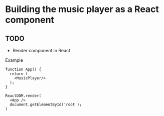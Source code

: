 # Building the music player as a React component

## TODO
- Render component in React

Example
```
function App() {
  return (
    <MusicPlayer/>
  );
}

ReactDOM.render(
  <App />
  document.getElementById('root');
)
```
